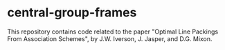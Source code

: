 # central-group-frames
This repository contains code related to the paper "Optimal Line Packings From Association Schemes", by J.W. Iverson, J. Jasper, and D.G. Mixon.
